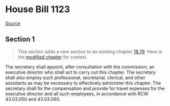 # House Bill 1123

[Source](http://lawfilesext.leg.wa.gov/biennium/2021-22/Xml/Bills/House%20Bills/1123.xml)
## Section 1
> This section adds a new section to an existing chapter [18.79](/rcw/18_businesses_and_professions/18.079_nursing_care.md). Here is the [modified chapter](rcw/18_businesses_and_professions/18.079_nursing_care.md) for context.

The secretary shall appoint, after consultation with the commission, an executive director who shall act to carry out this chapter. The secretary shall also employ such professional, secretarial, clerical, and other assistants as may be necessary to effectively administer this chapter. The secretary shall fix the compensation and provide for travel expenses for the executive director and all such employees, in accordance with RCW 43.03.050 and 43.03.060.

